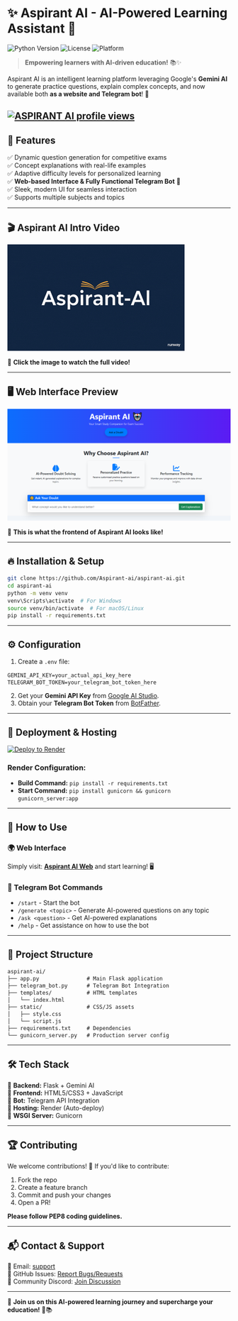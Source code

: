 # ✨ Aspirant AI - AI-Powered Learning Assistant 🚀

![Python Version](https://img.shields.io/badge/python-3.13%2B-blue)
![License](https://img.shields.io/badge/license-MIT-green)
![Platform](https://img.shields.io/badge/platform-Web%20%7C%20Telegram-blueviolet)


> **Empowering learners with AI-driven education!** 📚✨

Aspirant AI is an intelligent learning platform leveraging Google's **Gemini AI** to generate practice questions, explain complex concepts, and now available both **as a website and Telegram bot**! 🎉

[![ASPIRANT AI profile views](https://u8views.com/api/v1/github/profiles/155420983/views/day-week-month-total-count.svg)](https://u8views.com/github/Aspirant-ai)
---

## 🌟 Features 
✅ Dynamic question generation for competitive exams  
✅ Concept explanations with real-life examples  
✅ Adaptive difficulty levels for personalized learning  
✅ **Web-based Interface & Fully Functional Telegram Bot** 🤖  
✅ Sleek, modern UI for seamless interaction  
✅ Supports multiple subjects and topics  

---


## 🎬 Aspirant AI Intro Video

[![Aspirant AI Intro](https://raw.githubusercontent.com/Aspirant-ai/aspirant-ai/master/aspirant-ai.gif)](https://github.com/Aspirant-ai/aspirant-ai/blob/master/aspirant-ai.gif)

🔹 **Click the image to watch the full video!**  

---

## 🖥 Web Interface Preview

![Aspirant AI Web Interface](https://raw.githubusercontent.com/Aspirant-ai/aspirant-ai/master/aspirant-ai.png)

🔹 **This is what the frontend of Aspirant AI looks like!**

---


## 🔥 Installation & Setup

```bash
git clone https://github.com/Aspirant-ai/aspirant-ai.git
cd aspirant-ai
python -m venv venv
venv\Scripts\activate  # For Windows
source venv/bin/activate  # For macOS/Linux
pip install -r requirements.txt
```

---

## ⚙️ Configuration 
1. Create a `.env` file:
```env
GEMINI_API_KEY=your_actual_api_key_here
TELEGRAM_BOT_TOKEN=your_telegram_bot_token_here
```
2. Get your **Gemini API Key** from [Google AI Studio](https://aistudio.google.com/).  
3. Obtain your **Telegram Bot Token** from [BotFather](https://t.me/BotFather).  

---

## 🚀 Deployment & Hosting

[![Deploy to Render](https://render.com/images/deploy-to-render-button.svg)](https://render.com/deploy)

### Render Configuration:
- **Build Command:** `pip install -r requirements.txt`
- **Start Command:** `pip install gunicorn && gunicorn gunicorn_server:app`

---

## 🎯 How to Use

### 🌍 Web Interface
Simply visit: **[Aspirant AI Web](#)** and start learning! 🖥️

### 🤖 Telegram Bot Commands
- `/start` - Start the bot
- `/generate <topic>` - Generate AI-powered questions on any topic
- `/ask <question>` - Get AI-powered explanations
- `/help` - Get assistance on how to use the bot

---

## 📁 Project Structure 
```
aspirant-ai/
├── app.py               # Main Flask application
├── telegram_bot.py      # Telegram Bot Integration
├── templates/           # HTML templates
│   └── index.html
├── static/              # CSS/JS assets
│   ├── style.css
│   └── script.js
├── requirements.txt     # Dependencies
└── gunicorn_server.py   # Production server config
```

---

## 🛠 Tech Stack 
🔹 **Backend:** Flask + Gemini AI  
🔹 **Frontend:** HTML5/CSS3 + JavaScript  
🔹 **Bot:** Telegram API Integration  
🔹 **Hosting:** Render (Auto-deploy)  
🔹 **WSGI Server:** Gunicorn  

---

## 🏆 Contributing 
We welcome contributions! 🚀 If you'd like to contribute:
1. Fork the repo
2. Create a feature branch
3. Commit and push your changes
4. Open a PR!

**Please follow PEP8 coding guidelines.**

---

## 📬 Contact & Support
📧 Email: [support](#)  
🐛 GitHub Issues: [Report Bugs/Requests](https://github.com/Aspirant-ai/aspirant-ai/issues)  
💬 Community Discord: [Join Discussion](#)  

---

🌟 **Join us on this AI-powered learning journey and supercharge your education!** 🚀📚
